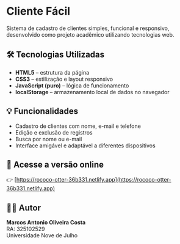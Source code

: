 # Cliente Fácil

Sistema de cadastro de clientes simples, funcional e responsivo, desenvolvido como projeto acadêmico utilizando tecnologias web.

## 🛠 Tecnologias Utilizadas

- **HTML5** – estrutura da página
- **CSS3** – estilização e layout responsivo
- **JavaScript (puro)** – lógica de funcionamento
- **localStorage** – armazenamento local de dados no navegador

## 💡 Funcionalidades

- Cadastro de clientes com nome, e-mail e telefone
- Edição e exclusão de registros
- Busca por nome ou e-mail
- Interface amigável e adaptável a diferentes dispositivos

## 🚀 Acesse a versão online

👉 [https://rococo-otter-36b331.netlify.app](https://rococo-otter-36b331.netlify.app)

## 👨‍💻 Autor

**Marcos Antonio Oliveira Costa**  
RA: 325102529  
Universidade Nove de Julho
